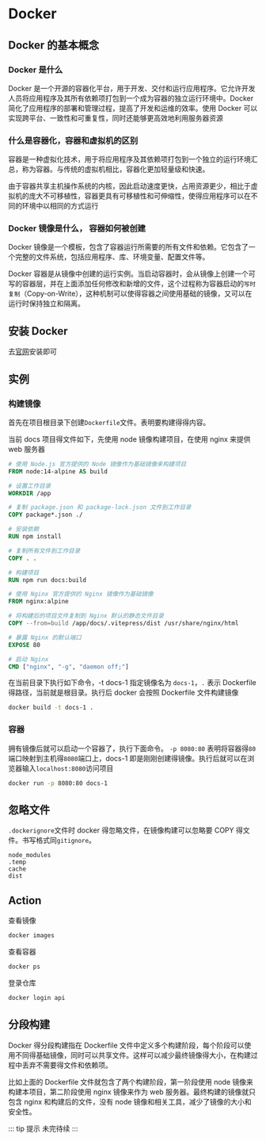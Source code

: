 # Docker

## Docker 的基本概念

### Docker 是什么

Docker 是一个开源的容器化平台，用于开发、交付和运行应用程序。它允许开发人员将应用程序及其所有依赖项打包到一个成为容器的独立运行环境中。Docker 简化了应用程序的部署和管理过程，提高了开发和运维的效率。使用 Docker 可以实现跨平台、一致性和可重复性，同时还能够更高效地利用服务器资源

### 什么是容器化，容器和虚拟机的区别

容器是一种虚拟化技术，用于将应用程序及其依赖项打包到一个独立的运行环境汇总，称为容器。与传统的虚拟机相比，容器化更加轻量级和快速。

由于容器共享主机操作系统的内核，因此启动速度更快，占用资源更少，相比于虚拟机的庞大不可移植性，容器更具有可移植性和可伸缩性，使得应用程序可以在不同的环境中以相同的方式运行

### Docker 镜像是什么， 容器如何被创建

Docker 镜像是一个模板，包含了容器运行所需要的所有文件和依赖。它包含了一个完整的文件系统，包括应用程序、库、环境变量、配置文件等。

Docker 容器是从镜像中创建的运行实例。当启动容器时，会从镜像上创建一个可写的容器层，并在上面添加任何修改和新增的文件，这个过程称为容器启动的`写时复制`（Copy-on-Write），这种机制可以使得容器之间使用基础的镜像，又可以在运行时保持独立和隔离。

## 安装 Docker

去[官网](https://www.docker.com/)安装即可

## 实例

### 构建镜像

首先在项目根目录下创建`Dockerfile`文件。表明要构建得得内容。

当前 docs 项目得文件如下，先使用 node 镜像构建项目，在使用 nginx 来提供 web 服务器

```dockerfile
# 使用 Node.js 官方提供的 Node 镜像作为基础镜像来构建项目
FROM node:14-alpine AS build

# 设置工作目录
WORKDIR /app

# 复制 package.json 和 package-lock.json 文件到工作目录
COPY package*.json ./

# 安装依赖
RUN npm install

# 复制所有文件到工作目录
COPY . .

# 构建项目
RUN npm run docs:build

# 使用 Nginx 官方提供的 Nginx 镜像作为基础镜像
FROM nginx:alpine

# 将构建后的项目文件复制到 Nginx 默认的静态文件目录
COPY --from=build /app/docs/.vitepress/dist /usr/share/nginx/html

# 暴露 Nginx 的默认端口
EXPOSE 80

# 启动 Nginx
CMD ["nginx", "-g", "daemon off;"]
```

在当前目录下执行如下命令，-t docs-1 指定镜像名为 `docs-1`，`.` 表示 Dockerfile 得路径，当前就是根目录。执行后 docker 会按照 Dockerfile 文件构建镜像

```bash
docker build -t docs-1 .
```

### 容器

拥有镜像后就可以启动一个容器了，执行下面命令。 `-p 8080:80` 表明将容器得`80`端口映射到主机得`8080`端口上，docs-1 即是刚刚创建得镜像。执行后就可以在浏览器输入`localhost:8080`访问项目

```bash
docker run -p 8080:80 docs-1
```

## 忽略文件

`.dockerignore`文件时 docker 得忽略文件，在镜像构建可以忽略要 COPY 得文件。书写格式同`gitignore`。

```git
node_modules
.temp
cache
dist
```

## Action

查看镜像

```bash
docker images
```

查看容器

```bash
docker ps
```

登录仓库

```bash
docker login api
```

## 分段构建

Docker 得分段构建指在 Dockerfile 文件中定义多个构建阶段，每个阶段可以使用不同得基础镜像，同时可以共享文件。这样可以减少最终镜像得大小，在构建过程中丢弃不需要得文件和依赖项。

比如上面的 Dockerfile 文件就包含了两个构建阶段，第一阶段使用 node 镜像来构建本项目，第二阶段使用 nginx 镜像来作为 web 服务器。最终构建的镜像就只包含 nginx 和构建后的文件，没有 node 镜像和相关工具，减少了镜像的大小和安全性。

::: tip 提示
未完待续
:::
